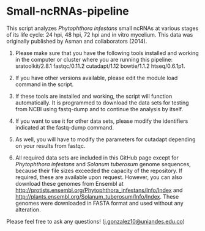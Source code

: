 # Small-ncRNAs-pipeline
This script analyzes _Phytophthora infestans_ small ncRNAs at various stages of its life cycle: 24 hpi, 48 hpi, 72 hpi and in vitro mycelium. 
This data was originally published by Asman and collaborators (2014). 
1. Please make sure that you have the following tools installed and working in the computer or cluster where you are running this pipeline: 
sratoolkit/2.8.1
fastqc/0.11.2
cutadapt/1.12
bowtie/1.1.2
htseq/0.6.1p1. 

2. If you have other versions available, please edit the module load command in the script.

3. If these tools are installed and working, the script will function automatically. 
It is programmed to download the data sets for testing from NCBI using fastq-dump and to continue the analysis by itself.

4. If you want to use it for other data sets, please modify the identifiers indicated at the fastq-dump command.

5. As well, you will have to modify the parameters for cutadapt depending on your results from fastqc.

6. All required data sets are included in this GitHub page except for _Phytophthora infestans_ and _Solanum tuberosum_ genome sequences, because their file sizes exceeded the capacity of the repository. If required, these are available upon request. However, you can also download these genomes from Ensembl at http://protists.ensembl.org/Phytophthora_infestans/Info/Index and http://plants.ensembl.org/Solanum_tuberosum/Info/Index.
These genomes were downloaded in FASTA format and used without any alteration.

Please feel free to ask any questions! (j.gonzalez10@uniandes.edu.co)

